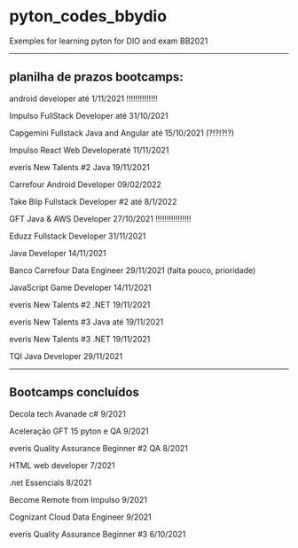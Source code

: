 # pyton_codes_bbydio
Exemples for learning pyton for DIO and exam BB2021


------------------------------------------------------------------
planilha de prazos bootcamps:
------------------------------------------------------------------

android developer até 1/11/2021 !!!!!!!!!!!!!!

Impulso FullStack Developer até 31/10/2021

Capgemini Fullstack Java and Angular até 15/10/2021 (?!?!?!?)

Impulso React Web Developeraté 11/11/2021

everis New Talents #2 Java 19/11/2021

Carrefour Android Developer 09/02/2022

Take Blip Fullstack Developer #2 até 8/1/2022

GFT Java & AWS Developer 27/10/2021 !!!!!!!!!!!!!!!!

Eduzz Fullstack Developer 31/11/2021

Java Developer 14/11/2021

Banco Carrefour Data Engineer 29/11/2021 (falta pouco, prioridade)

JavaScript Game Developer 14/11/2021

everis New Talents #2 .NET 19/11/2021

everis New Talents #3 Java até  19/11/2021

everis New Talents #3 .NET 19/11/2021

TQI Java Developer 29/11/2021


------------------------------------------------------------
Bootcamps concluídos
------------------------------------------------------------
Decola tech Avanade c# 9/2021

Aceleração GFT 15 pyton e QA 9/2021

everis Quality Assurance Beginner #2 QA 8/2021

HTML web developer 7/2021

.net Essencials 8/2021

Become Remote from Impulso 9/2021

Cognizant Cloud Data Engineer 9/2021

everis Quality Assurance Beginner #3 6/10/2021
